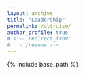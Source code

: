 ```yaml
---
layout: archive
title: "Leadership"
permalink: /altruism/
author_profile: true
# <!-- redirect_from:
#   - /resume -->
---
```


{% include base_path %}


<!-- ## Poster Presentations
**Epileptic EEG Classification Using Time-Frequency Representation and Deep Neural Network**, IEEE EMBC 2023, Syndey, Australia, 2023. -->